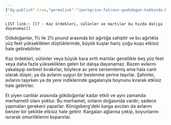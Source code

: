 ```yaml
---
{"dg-publish":true,"permalink":"/peregrine-falcons-goekdogan-hakkinda-hersey/genc-ve-yetiskinlerin-taktikleri/7-kaz-oerdekleri-sueluenler-ve-martilar-bu-hizda-dalisa-dayanamaz/"}
---
```


`LIST link:: [[7 - Kaz ördekleri, sülünler ve martılar bu hızda dalışa dayanamaz]] `

Gökdoğanlar, 1½ ile 2½ pound arasında bir ağırlığa sahiptir ve bu ağırlıkla yüz feet yükseklikten düştüklerinde, büyük kuşlar hariç çoğu kuşu etkisiz hale getirebilirler. 

Kaz ördekleri, sülünler veya büyük kara sırtlı martılar genellikle beş yüz feet veya daha fazla yükseklikten gelen bir dalışa dayanamaz. Bazen avlarını yakalayıp serbest bırakırlar, böylece av yere sersemlemiş ama hala canlı olarak düşer; ya da avlarını uygun bir beslenme yerine taşırlar. Şahinler, avlarını taşırken ya da yere indiklerinde gagalarıyla boynunu kırarak etkisiz hale getirirler. 

Et yiyen canlılar arasında gökdoğanlar kadar etkili ve aynı zamanda merhametli olanı yoktur. Bu merhamet, onların doğasında vardır; sadece yapmaları gerekeni yaparlar. Königsberg'deki karga avcıları da avlarını benzer bir şekilde etkisiz hale getirir. Kargaları ağlarına çekip, boyunlarını ısırarak omuriliklerini koparırlar.
